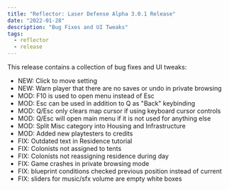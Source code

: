 ```yaml
---
title: "Reflector: Laser Defense Alpha 3.0.1 Release"
date: "2022-01-28"
description: "Bug Fixes and UI Tweaks"
tags:
  - reflector
  - release
---
```


This release contains a collection of bug fixes and UI tweaks:

- NEW: Click to move setting
- NEW: Warn player that there are no saves or undo in private browsing
- MOD: F10 is used to open menu instead of Esc
- MOD: Esc can be used in addition to Q as "Back" keybinding
- MOD: Q/Esc only clears map cursor if using keyboard cursor controls
- MOD: Q/Esc will open main menu if it is not used for anything else
- MOD: Split Misc category into Housing and Infrastructure
- MOD: Added new playtesters to credits
- FIX: Outdated text in Residence tutorial
- FIX: Colonists not assigned to tents
- FIX: Colonists not reassigning residence during day
- FIX: Game crashes in private browsing mode
- FIX: blueprint conditions checked previous position instead of current
- FIX: sliders for music/sfx volume are empty white boxes
